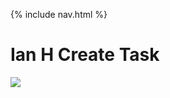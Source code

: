 {% include nav.html %}

# Ian H Create Task


![](https://www.google.com/url?sa=i&url=https%3A%2F%2Fgfycat.com%2Fgifs%2Fsearch%2Fdvd%2Bscreensaver&psig=AOvVaw1359AsmhvGLzU-NQFkjqmM&ust=1649279770108000&source=images&cd=vfe&ved=0CAoQjRxqFwoTCKDWh47s_fYCFQAAAAAdAAAAABAD)
